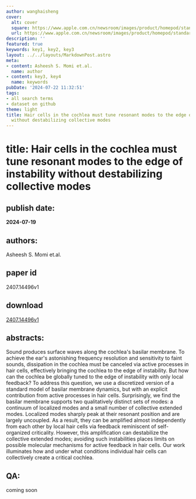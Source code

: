 ```yaml
---
author: wanghaisheng
cover:
  alt: cover
  square: https://www.apple.com.cn/newsroom/images/product/homepod/standard/Apple-HomePod-hero-230118_big.jpg.large_2x.jpg
  url: https://www.apple.com.cn/newsroom/images/product/homepod/standard/Apple-HomePod-hero-230118_big.jpg.large_2x.jpg
description: ''
featured: true
keywords: key1, key2, key3
layout: ../../layouts/MarkdownPost.astro
meta:
- content: Asheesh S. Momi et.al.
  name: author
- content: key3, key4
  name: keywords
pubDate: '2024-07-22 11:32:51'
tags:
- all search terms
- dataset on github
theme: light
title: Hair cells in the cochlea must tune resonant modes to the edge of instability
  without destabilizing collective modes
---
```


# title: Hair cells in the cochlea must tune resonant modes to the edge of instability without destabilizing collective modes 
## publish date: 
**2024-07-19** 
## authors: 
  Asheesh S. Momi et.al. 
## paper id
2407.14496v1
## download
[2407.14496v1](http://arxiv.org/abs/2407.14496v1)
## abstracts:
Sound produces surface waves along the cochlea's basilar membrane. To achieve the ear's astonishing frequency resolution and sensitivity to faint sounds, dissipation in the cochlea must be canceled via active processes in hair cells, effectively bringing the cochlea to the edge of instability. But how can the cochlea be globally tuned to the edge of instability with only local feedback? To address this question, we use a discretized version of a standard model of basilar membrane dynamics, but with an explicit contribution from active processes in hair cells. Surprisingly, we find the basilar membrane supports two qualitatively distinct sets of modes: a continuum of localized modes and a small number of collective extended modes. Localized modes sharply peak at their resonant position and are largely uncoupled. As a result, they can be amplified almost independently from each other by local hair cells via feedback reminiscent of self-organized criticality. However, this amplification can destabilize the collective extended modes; avoiding such instabilities places limits on possible molecular mechanisms for active feedback in hair cells. Our work illuminates how and under what conditions individual hair cells can collectively create a critical cochlea.
## QA:
coming soon
